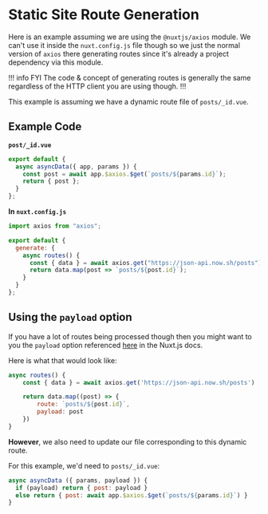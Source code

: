 # Static Site Route Generation

Here is an example assuming we are using the `@nuxtjs/axios` module. We can't use it inside the
`nuxt.config.js` file though so we just the normal version of `axios` there
generating routes since it's
already a project dependency via this module.

!!! info FYI
The code & concept of generating routes is generally the same regardless of the HTTP
client you are using though.
!!!

This example is assuming we have a dynamic route file of `posts/_id.vue`.

## Example Code

**`post/_id.vue`**

```js
export default {
  async asyncData({ app, params }) {
    const post = await app.$axios.$get(`posts/${params.id}`);
    return { post };
  }
};
```

**In `nuxt.config.js`**

```js
import axios from "axios";

export default {
  generate: {
    async routes() {
      const { data } = await axios.get("https://json-api.now.sh/posts");
      return data.map(post => `posts/${post.id}`);
    }
  }
};
```

## Using the `payload` option

If you have a lot of routes being processed though then you might want to you
the `payload` option referenced
[here](https://nuxtjs.org/api/configuration-generate#speeding-up-dynamic-route-generation-with-code-payload-code-)
in the Nuxt.js docs.

Here is what that would look like:

```js
async routes() {
    const { data } = await axios.get('https://json-api.now.sh/posts')

    return data.map((post) => {
        route: `posts/${post.id}`,
        payload: post
    })
}
```

**However**, we also need to update our file corresponding to this dynamic
route.

For this example, we'd need to `posts/_id.vue`:

```js
async asyncData ({ params, payload }) {
  if (payload) return { post: payload }
  else return { post: await app.$axios.$get(`posts/${params.id}`) }
}
```
